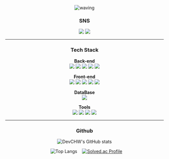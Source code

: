 <div align="center">
  
![waving](https://capsule-render.vercel.app/api?type=waving&height=200&text=HyunWoo's%20GitHub&fontSize=60&animation=fadeIn&fontAlignY=38&color=gradient&desc=Welcome%20to%20my%20profile)

### SNS
<a href="https://sandcastle.tistory.com/" target="_blank"><img src="https://img.shields.io/badge/Tistory-white?style=flat-square&logo=Tistory&logoColor=black"/></a>
<a href="https://www.instagram.com/c_hwoooo/" target="_blank"><img src="https://img.shields.io/badge/Instagram-pink?style=flat-square&logo=Instagram&logoColor=white"/></a>

<hr>

### Tech Stack

**Back-end** 
<br>
<img src="https://img.shields.io/badge/JDK 1.8-important?style=flat-square&logo=JDK &logoColor=white"/>
<img src="https://img.shields.io/badge/JSP-yellowgreen?style=flat-square&logo=JSP&logoColor=white"/>
<img src="https://img.shields.io/badge/JSTL-blue?style=flat-square&logo=JSTL&logoColor=white"/>
<img src="https://img.shields.io/badge/Mybatis-brightgreen?style=flat-square&logo=JSTL&logoColor=white"/>
<img src="https://img.shields.io/badge/Spring 5.3-green?style=flat-square&logo=JDK &logoColor=white"/>

**Front-end**
<br>
<img src="https://img.shields.io/badge/HTML5-00599C?style=flat-square&logo=HTML5&logoColor=white"/>
<img src="https://img.shields.io/badge/CSS-A8B9CC?style=flat-square&logo=C&logoColor=white"/>
<img src="https://img.shields.io/badge/javascript-F6C915?style=flat-square&logo=javascript&logoColor=white"/>
<img src="https://img.shields.io/badge/jQuery-red?style=flat-square&logo=jQuery&logoColor=white"/>
<img src="https://img.shields.io/badge/AJAX -black?style=flat-square&logo=AJAX &logoColor=white"/>

**DataBase**
<br>
<img src="https://img.shields.io/badge/Oracle-red?style=flat-square&logo=Oracle&logoColor=white"/>

**Tools**
<br>
<img src="https://img.shields.io/badge/STS 3.9.12-purple?style=flat-square&logo=STS&logoColor=white"/>
<img src="https://img.shields.io/badge/eXERD-brightgreen?style=flat-square&logo=eXERD&logoColor=white"/>
<img src="https://img.shields.io/badge/SqlDeveloper-9cf?style=flat-square&logo=SqlDeveloper &logoColor=white"/>
<img src="https://img.shields.io/badge/gitHub-blueviolet?style=flat-square&logo=gitHub&logoColor=white"/>

<hr>

### Github
![DevCHW's GitHub stats](https://github-readme-stats-git-masterrstaa-rickstaa.vercel.app/api?username=DevCHW&show_icons=true&theme=radical)
  
&nbsp;&nbsp;
![Top Langs](https://github-readme-stats.vercel.app/api/top-langs/?username=DevCHW&layout=compact&theme=radical)
&nbsp;&nbsp;
[![Solved.ac Profile](http://mazassumnida.wtf/api/v2/generate_badge?boj=ggoma003)](https://solved.ac/ggoma003/)
</div>

